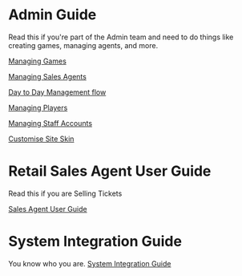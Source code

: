  <!-- TITLE: System Guide -->
<!-- SUBTITLE: A complete guide for managing Games, Sales Agents, Players and more -->




# Admin Guide
Read this if you're part of the Admin team and need to do things like creating games, managing agents, and more.

[Managing Games](/administration/games "Managing your Lottery & Raffle Games")

[Managing Sales Agents](/administration/agents "Managing Retail Lottery Sales Agents")

[Day to Day Management flow](/administration/agents#managing-agents-day-to-day)

[Managing Players](/administration/players "Managing Players")

[Managing Staff Accounts](/administration/staff "Providing access for Company employees")

[Customise Site Skin](/administration/skinning "Customizing your Player Web site!")

# Retail Sales Agent User Guide
Read this if you are Selling Tickets

[Sales Agent User Guide](retail-sales-agents/ "title text!")

# System Integration Guide
You know who you are.
[System Integration Guide](http://docs.bonoboplc.com:4567/)


